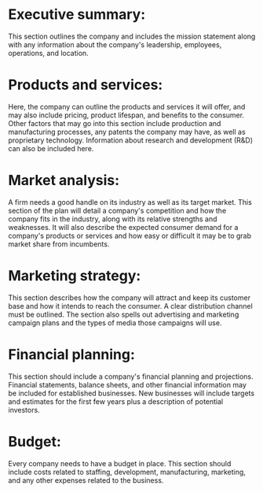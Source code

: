 
# Executive summary: 
This section outlines the company and includes the mission statement along with any information about the company's leadership, employees, operations, and location.
# Products and services: 
Here, the company can outline the products and services it will offer, and may also include pricing, product lifespan, and benefits to the consumer. Other factors that may go into this section include production and manufacturing processes, any patents the company may have, as well as proprietary technology. Information about research and development (R&D) can also be included here.
# Market analysis: 
A firm needs a good handle on its industry as well as its target market. This section of the plan will detail a company's competition and how the company fits in the industry, along with its relative strengths and weaknesses. It will also describe the expected consumer demand for a company's products or services and how easy or difficult it may be to grab market share from incumbents.
# Marketing strategy: 
This section describes how the company will attract and keep its customer base and how it intends to reach the consumer. A clear distribution channel must be outlined. The section also spells out advertising and marketing campaign plans and the types of media those campaigns will use.
# Financial planning: 
This section should include a company's financial planning and projections. Financial statements, balance sheets, and other financial information may be included for established businesses. New businesses will include targets and estimates for the first few years plus a description of potential investors.
# Budget: 
Every company needs to have a budget in place. This section should include costs related to staffing, development, manufacturing, marketing, and any other expenses related to the business.

